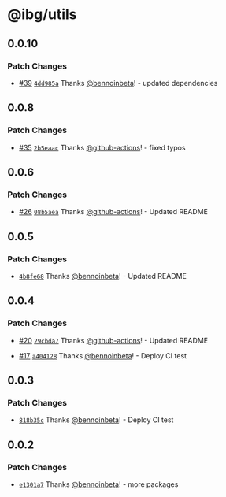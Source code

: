 # @ibg/utils

## 0.0.10

### Patch Changes

- [#39](https://github.com/inbeta-group/monorepo/pull/39) [`4dd985a`](https://github.com/inbeta-group/monorepo/commit/4dd985a432a4197324792cb25d7df3c0f9ccc912) Thanks [@bennoinbeta](https://github.com/bennoinbeta)! - updated dependencies

## 0.0.8

### Patch Changes

- [#35](https://github.com/inbeta-group/monorepo/pull/35) [`2b5eaac`](https://github.com/inbeta-group/monorepo/commit/2b5eaacff65850dfb473c376f3907aff85f613a9) Thanks [@github-actions](https://github.com/apps/github-actions)! - fixed typos

## 0.0.6

### Patch Changes

- [#26](https://github.com/inbeta-group/monorepo/pull/26) [`08b5aea`](https://github.com/inbeta-group/monorepo/commit/08b5aea3ff12687fec6d7a35a394d6945a5bc408) Thanks [@github-actions](https://github.com/apps/github-actions)! - Updated README

## 0.0.5

### Patch Changes

- [`4b8fe68`](https://github.com/inbeta-group/monorepo/commit/4b8fe685450181f2f3eefca0a88597c591d6c3e4) Thanks [@bennoinbeta](https://github.com/bennoinbeta)! - Updated README

## 0.0.4

### Patch Changes

- [#20](https://github.com/inbeta-group/monorepo/pull/20) [`29cbda7`](https://github.com/inbeta-group/monorepo/commit/29cbda7ba2e98d626d6c5c38ded4c61e236dd019) Thanks [@github-actions](https://github.com/apps/github-actions)! - Updated README

- [#17](https://github.com/inbeta-group/monorepo/pull/17) [`a404128`](https://github.com/inbeta-group/monorepo/commit/a404128d187354ea60ac788a62171f15686ddcb0) Thanks [@bennoinbeta](https://github.com/bennoinbeta)! - Deploy CI test

## 0.0.3

### Patch Changes

- [`818b35c`](https://github.com/inbeta-group/monorepo/commit/818b35c51ad86dbd56b819e8c23551d328f0c131) Thanks [@bennoinbeta](https://github.com/bennoinbeta)! - Deploy CI test

## 0.0.2

### Patch Changes

- [`e1301a7`](https://github.com/inbeta-group/monorepo/commit/e1301a7d9ac7afb6d97395c9b08ff991ddc340af) Thanks [@bennoinbeta](https://github.com/bennoinbeta)! - more packages

